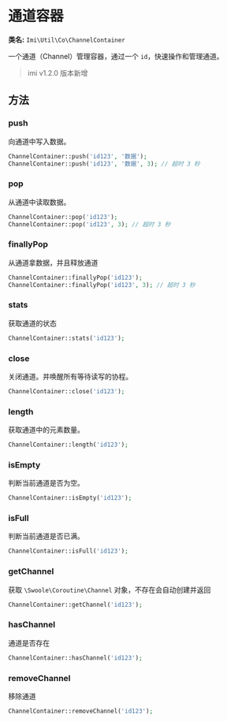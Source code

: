 # 通道容器

**类名:** `Imi\Util\Co\ChannelContainer`

一个通道（Channel）管理容器，通过一个 `id`，快速操作和管理通道。

> imi v1.2.0 版本新增

## 方法

### push

向通道中写入数据。

```php
ChannelContainer::push('id123', '数据');
ChannelContainer::push('id123', '数据', 3); // 超时 3 秒
```

### pop

从通道中读取数据。

```php
ChannelContainer::pop('id123');
ChannelContainer::pop('id123', 3); // 超时 3 秒
```

### finallyPop

从通道拿数据，并且释放通道

```php
ChannelContainer::finallyPop('id123');
ChannelContainer::finallyPop('id123', 3); // 超时 3 秒
```

### stats

获取通道的状态

```php
ChannelContainer::stats('id123');
```

### close

关闭通道。并唤醒所有等待读写的协程。

```php
ChannelContainer::close('id123');
```

### length

获取通道中的元素数量。

```php
ChannelContainer::length('id123');
```

### isEmpty

判断当前通道是否为空。

```php
ChannelContainer::isEmpty('id123');
```

### isFull

判断当前通道是否已满。

```php
ChannelContainer::isFull('id123');
```

### getChannel

获取 `\Swoole\Coroutine\Channel` 对象，不存在会自动创建并返回

```php
ChannelContainer::getChannel('id123');
```

### hasChannel

通道是否存在

```php
ChannelContainer::hasChannel('id123');
```

### removeChannel

移除通道

```php
ChannelContainer::removeChannel('id123');
```
